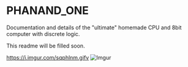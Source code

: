 # PHANAND_ONE
Documentation and details of the "ultimate" homemade CPU and 8bit computer with discrete logic.

This readme will be filled soon.

https://i.imgur.com/sqphlnm.gifv
![Imgur](https://i.imgur.com/sqphlnm.gifv)
